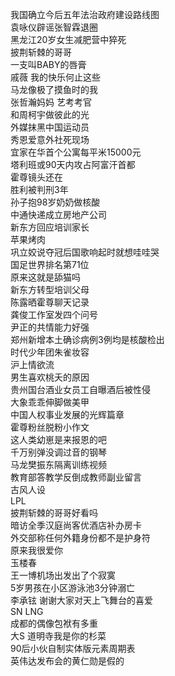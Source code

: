 我国确立今后五年法治政府建设路线图  
袁咏仪辟谣张智霖退圈  
黑龙江20岁女生减肥营中猝死  
披荆斩棘的哥哥  
一支叫BABY的唇膏  
戚薇 我的快乐何止这些  
马龙像极了摸鱼时的我  
张哲瀚妈妈 艺考考官  
和周柯宇做彼此的光  
外媒抹黑中国运动员  
秀恩爱意外社死现场  
宜家在华首个公寓每平米15000元  
塔利班或90天内攻占阿富汗首都  
霍尊镜头还在  
胜利被判刑3年  
孙子抱98岁奶奶做核酸  
中通快递成立房地产公司  
新东方回应培训家长  
苹果烤肉  
巩立姣说夺冠后国歌响起时就想哇哇哭  
国足世界排名第71位  
原来这就是舔猫吗  
新东方转型培训父母  
陈露晒霍尊聊天记录  
龚俊工作室发四个问号  
尹正的共情能力好强  
郑州新增本土确诊病例3例均是核酸检出  
时代少年团朱雀妆容  
沪上情欲流  
男生喜欢桃夭的原因  
贵州国台酒业女员工自曝酒后被性侵  
大象乖乖伸脚做美甲  
中国人权事业发展的光辉篇章  
霍尊粉丝脱粉小作文  
这人类幼崽是来报恩的吧  
千万别弹没调过音的钢琴  
马龙樊振东隔离训练视频  
教育部答教学反倒成教师副业留言  
古风人设  
LPL  
披荆斩棘的哥哥好看吗  
暗访全季汉庭尚客优酒店补办房卡  
外交部称任何外籍身份都不是护身符  
原来我很爱你  
玉楼春  
王一博机场出发出了个寂寞  
5岁男孩在小区游泳池3分钟溺亡  
李承铉 谢谢大家对天上飞舞台的喜爱  
SN LNG  
成都的偶像包袱有多重  
大S 道明寺我是你的杉菜  
90后小伙自制实体版元素周期表  
英伟达发布会的黄仁勋是假的  

